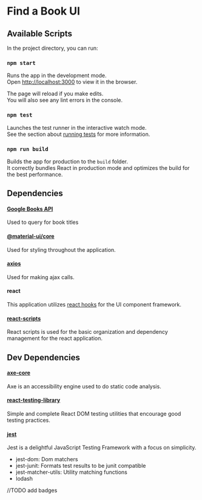 # Find a Book UI
## Available Scripts

In the project directory, you can run:

### `npm start`

Runs the app in the development mode.<br>
Open [http://localhost:3000](http://localhost:3000) to view it in the browser.

The page will reload if you make edits.<br>
You will also see any lint errors in the console.

### `npm test`

Launches the test runner in the interactive watch mode.<br>
See the section about [running tests](https://facebook.github.io/create-react-app/docs/running-tests) for more information.

### `npm run build`

Builds the app for production to the `build` folder.<br>
It correctly bundles React in production mode and optimizes the build for the best performance.


## Dependencies

#### [Google Books API](https://developers.google.com/books/docs/v1/reference/volumes/list)
Used to query for book titles

#### [@material-ui/core](https://material-ui.com/getting-started/installation/)
Used for styling throughout the application.

#### [axios](https://github.com/axios/axios)
Used for making ajax calls.

#### react
This application utilizes [react hooks](https://reactjs.org/docs/hooks-intro.html) for the UI component framework.

#### [react-scripts](https://github.com/facebook/create-react-app#readme)
React scripts is used for the basic organization and dependency management for the react application.

## Dev Dependencies

#### [axe-core](https://github.com/dequelabs/axe-core#axe-core)
Axe is an accessibility engine used to do static code analysis.

#### [react-testing-library](https://github.com/kentcdodds/react-testing-library)
Simple and complete React DOM testing utilities that encourage good testing practices.

#### [jest](https://jestjs.io/)
Jest is a delightful JavaScript Testing Framework with a focus on simplicity.

- jest-dom: Dom matchers
- jest-junit: Formats test results to be junit compatible
- jest-matcher-utils: Utility matching functions
- lodash

//TODO add badges